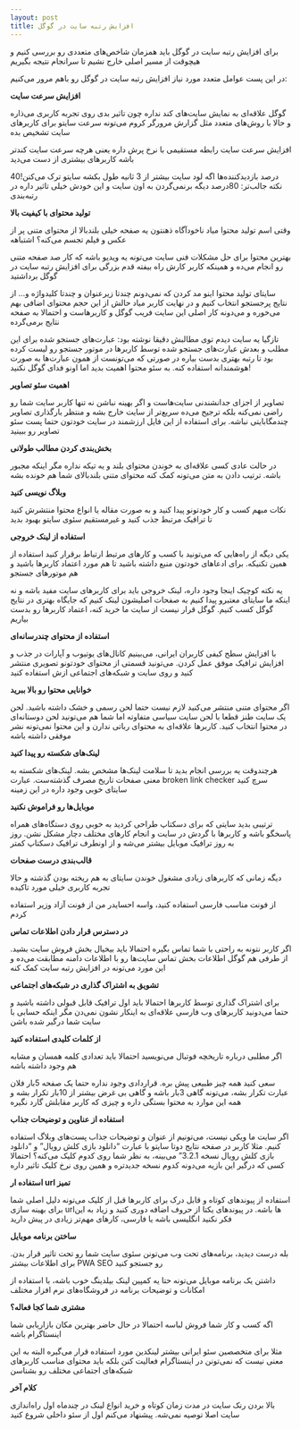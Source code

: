 ```yaml
---
layout: post
title: افزایش رتبه سایت در گوگل
---
```


برای افزایش رتبه سایت در گوگل باید همزمان شاخص‌های متعددی رو بررسی کنیم و هیچوقت از مسیر اصلی خارج نشیم تا سرانجام نتیجه بگیریم

در این پست عوامل متعدد مورد نیاز افزایش رتبه سایت در گوگل رو باهم مرور می‌کنیم:

**افزایش سرعت سایت**

گوگل علاقه‌ای به نمایش سایت‌های کند نداره چون تاثیر بدی روی تجربه کاربری می‌ذاره و حالا با روش‌های متعدد مثل گزارش مرورگر کروم می‌تونه سرعت سایتو برای کاربرهای سایت تشخیص بده

افزایش سرعت سایت رابطه مستقیمی با نرخ پرش داره یعنی هرچه سرعت سایت کندتر باشه کاربرهای بیشتری از دست می‌دید

40درصد بازدیدکننده‌ها اگه لود سایت بیشتر از 3 ثانیه طول بکشه سایتو ترک می‌کنن! نکته جالب‌تر: 80درصد دیگه برنمی‌گردن به اون سایت و این خودش خیلی تاثیر داره در رتبه‌بندی

**تولید محتوای با کیفیت بالا**

وقتی اسم تولید محتوا میاد ناخودآگاه ذهنتون یه صفحه خیلی بلندبالا از محتوای متنی پر از عکس و فیلم تجسم می‌کنه؟ اشتباهه

بهترین محتوا برای حل مشکلات فنی سایت می‌تونه یه ویدیو باشه که کار صد صفحه متنی رو انجام می‌ده و همینکه کاربر کارش راه بیفته قدم بزرگی برای افزایش رتبه سایت در گوگل برداشتید

سایتای تولید محتوا اینو مد کردن که نمی‌دونم چندتا زیرعنوان و چندتا کلیدواژه و… از نتایج پرجستجو انتخاب کنیم و در نهایت کاربر میاد حالش از این حجم محتوای اضافی بهم می‌خوره و می‌دونه کار اصلی این سایت فریب گوگل و کاربرهاست و احتمالا به صفحه نتایج برمی‌گرده

تازگیا یه سایت دیدم توی مطالبش دقیقا نوشته بود: عبارت‌های جستجو شده برای این مطلب و بعدش عبارت‌های جستجو شده توسط کاربرها در موتور جستجو رو لیست کرده بود تا رتبه بهتری بدست بیاره در صورتی که می‌تونست از همون عبارت‌ها به صورت هوشمندانه استفاده کنه. به سئو محتوا اهمیت بدید اما اونو فدای گوگل نکنید!

**اهمیت سئو تصاویر**

تصاویر از اجزای جدانشندنی سایت‌هاست و اگر بهینه نباشن نه تنها کاربر سایت شما رو راضی نمی‌کنه بلکه ترجیح می‌ده سریع‌تر از سایت خارج بشه و منتظر بارگذاری تصاویر چندمگابایتی نباشه. برای استفاده از این فایل ارزشمند در سایت خودتون حتما پست سئو تصاویر رو ببینید

**بخش‌بندی کردن مطالب طولانی**

در حالت عادی کسی علاقه‌ای به خوندن محتوای بلند و یه تیکه نداره مگر اینکه مجبور باشه. ترتیب دادن به متن می‌تونه کمک کنه محتوای متنی بلندبالای شما هم خونده بشه

**وبلاگ نویسی کنید**

نکات مبهم کسب و کار خودتونو پیدا کنید و به صورت مقاله یا انواع محتوا منتشرش کنید تا ترافیک مرتبط جذب کنید و غیرمستقیم سئوی سایتو بهبود بدید

**استفاده از لینک خروجی**

یکی دیگه از راه‌هایی که می‌تونید با کسب و کارهای مرتبط ارتباط برقرار کنید استفاده از همین تکنیکه. برای ادعاهای خودتون منبع داشته باشید تا هم مورد اعتماد کاربرها باشید و هم موتورهای جستجو

یه نکته کوچیک اینجا وجود داره، لینک خروجی باید برای کاربرهای سایت مفید باشه و نه اینکه ما سایتای معتبرو پیدا کنیم به صفحات اصلیشون لینک کنیم که جایگاه بهتری در نتایج گوگل کسب کنیم. گوگل قرار نیست از سایت ما خرید کنه، اعتماد کاربرها رو بدست بیاریم

**استفاده از محتوای چندرسانه‌ای**

با افزایش سطح کیفی کاربران ایرانی، می‌بینیم کانال‌های یوتیوب و آپارات در جذب و افزایش ترافیک موفق عمل کردن. می‌تونید قسمتی از محتوای خودتونو تصویری منتشر کنید و روی سایت و شبکه‌های اجتماعی ازش استفاده کنید

**خوانایی محتوا رو بالا ببرید**

اگر محتوای متنی منتشر می‌کنید لازم نیست حتما لحن رسمی و خشک داشته باشید. لحن یک سایت طنز قطعا با لحن سایت سیاسی متفاوته اما شما هم می‌تونید لحن دوستانه‌ای در محتوا انتخاب کنید. کاربرها علاقه‌ای به محتوای رباتی ندارن و این محتوا نمی‌تونه نشر موفقی داشته باشه

**لینک‌های شکسته رو پیدا کنید**

هرچندوقت یه بررسی انجام بدید تا سلامت لینک‌ها مشخص بشه. لینک‌های شکسته به معنی صفحات تاریخ مصرف گذشته‌ست. عبارت broken link checker سرچ کنید سایتای خوبی وجود داره در این زمینه

**موبایل‌ها رو فراموش نکنید**

ترتیبی بدید سایتی که برای دسکتاپ طراحی کردید به خوبی روی دستگاه‌های همراه پاسخگو باشه و کاربرها با گردش در سایت و انجام کارهای مختلف دچار مشکل نشن. روز به روز ترافیک موبایل بیشتر می‌شه و از اونطرف ترافیک دسکتاپ کمتر

**قالب‌بندی درست صفحات**

دیگه زمانی که کاربرهای زیادی مشغول خوندن سایتای به هم ریخته بودن گذشته و حالا تجربه کاربری خیلی مورد تاکیده

از فونت مناسب فارسی استفاده کنید، واسه احسایدر من از فونت آزاد وزیر استفاده کردم

**در دسترس قرار دادن اطلاعات تماس**

اگر کاربر نتونه به راحتی با شما تماس بگیره احتمالا باید بیخیال بخش فروش سایت بشید. از طرفی هم گوگل اطلاعات بخش تماس سایت‌ها رو با اطلاعات دامنه مطابقت می‌ده و این مورد می‌تونه در افزایش رتبه سایت کمک کنه

**تشویق به اشتراک گذاری در شبکه‌های اجتماعی**

برای اشتراک گذاری توسط کاربرها احتمالا باید اول ترافیک قابل قبولی داشته باشید و حتما می‌دونید کاربرهای وب فارسی علاقه‌ای به اینکار نشون نمی‌دن مگر اینکه حسابی با سایت شما درگیر شده باشن

**از کلمات کلیدی استفاده کنید**

اگر مطلبی درباره تاریخچه فوتبال می‌نویسید احتمالا باید تعدادی کلمه همسان و مشابه هم وجود داشته باشه

سعی کنید همه چیز طبیعی پیش بره. قراردادی وجود نداره حتما یک صفحه 5بار فلان عبارت تکرار بشه، می‌تونه گاهی 3بار باشه و گاهی بی غرض بیشتر از 10بار تکرار بشه و همه این موارد به محتوا بستگی داره و چیزی که کاربر مقابلش گارد نگیره

**استفاده از عناوین و توضیحات جذاب**

اگر سایت ما ویکی نیست، می‌تونیم از عنوان و توضیحات جذاب پست‌های وبلاگ استفاده کنیم. مثلا کاربر در صفحه نتایج دوتا سایتو با عبارت “دانلود بازی کلش رویال” و “دانلود بازی کلش رویال نسخه 3.2.1” می‌بینه، به نظر شما روی کدوم کلیک می‌کنه؟ احتمالا کسی که درگیر این بازیه می‌دونه کدوم نسخه جدیدتره و همین روی نرخ کلیک تاثیر داره

**استفاده ار url تمیز**

استفاده از پیوندهای کوتاه و قابل درک برای کاربرها قبل از کلیک می‌تونه دلیل اصلی شما برای بهینه سازی urlها باشه. در پیوندهای یکتا از حروف اضافه دوری کنید و زیاد به این فکر نکنید انگلیسی باشه یا فارسی، کارهای مهم‌تر زیادی در پیش دارید

**ساختن برنامه موبایل**

بله درست دیدید، برنامه‌های تحت وب می‌تونن سئوی سایت شما رو تحت تاثیر قرار بدن. برای اطلاعات بیشتر PWA SEO رو جستجو کنید

داشتن یک برنامه موبایل می‌تونه حتا یه کمپین لینک بیلدینگ خوب باشه، با استفاده از امکانات و توضیحات برنامه در فروشگاه‌های نرم افزار مختلف

**مشتری شما کجا فعاله؟**

اگه کسب و کار شما فروش لباسه احتمالا در حال حاضر بهترین مکان بازاریابی شما اینستاگرام باشه

مثلا برای متخصصین سئو ایرانی بیشتر لینکدین مورد استفاده قرار می‌گیره البته به این معنی نیست که نمی‌تونن در اینستاگرام فعالیت کنن بلکه باید محتوای مناسب کاربرهای شبکه‌های اجتماعی مختلف رو بشناسن

<b>کلام آخر</b>

بالا بردن رنک سایت در مدت زمان کوتاه و خرید انواع لینک در چندماه اول راه‌اندازی سایت اصلا توصیه نمی‌شه. پیشنهاد می‌کنم اول از سئو داخلی شروع کنید
